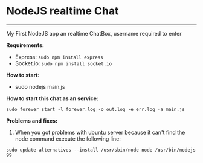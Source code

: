 # NodeJS realtime Chat #
* * *

My First NodeJS app an realtime ChatBox, username required to enter

**Requirements:**
  * Express:  `sudo npm install express`
  * Socket.io: `sudo npm install socket.io`

**How to start:**
  * sudo nodejs main.js

**How to start this chat as an service:**

  `sudo forever start -l forever.log -o out.log -e err.log -a main.js`
  
**Problems and fixes:**

1. When you got problems with ubuntu server because it can't find the node command execute the following line:

  `sudo update-alternatives --install /usr/sbin/node node /usr/bin/nodejs 99`
